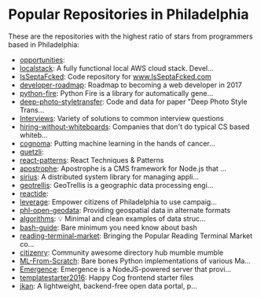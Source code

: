 # Popular Repositories in Philadelphia

These are the repositories with the highest ratio of stars from programmers based in Philadelphia:

- [opportunities](https://github.com/mcelaney/opportunities): 
- [localstack](https://github.com/atlassian/localstack): A fully functional local AWS cloud stack. Devel...
- [IsSeptaFcked](https://github.com/dmuth/IsSeptaFcked): Code repository for www.IsSeptaFcked.com
- [developer-roadmap](https://github.com/kamranahmedse/developer-roadmap): Roadmap to becoming a web developer in 2017
- [python-fire](https://github.com/google/python-fire): Python Fire is a library for automatically gene...
- [deep-photo-styletransfer](https://github.com/luanfujun/deep-photo-styletransfer): Code and data for paper "Deep Photo Style Trans...
- [Interviews](https://github.com/kdn251/Interviews): Variety of solutions to common interview questions
- [hiring-without-whiteboards](https://github.com/poteto/hiring-without-whiteboards): Companies that don't do typical CS based whiteb...
- [cognoma](https://github.com/cognoma/cognoma): Putting machine learning in the hands of cancer...
- [guetzli](https://github.com/google/guetzli): 
- [react-patterns](https://github.com/vasanthk/react-patterns): React Techniques & Patterns 
- [apostrophe](https://github.com/punkave/apostrophe): Apostrophe is a CMS framework for Node.js that ...
- [sirius](https://github.com/Comcast/sirius): A distributed system library for managing appli...
- [geotrellis](https://github.com/locationtech/geotrellis): GeoTrellis is a geographic data processing engi...
- [reactide](https://github.com/reactide/reactide): 
- [leverage](https://github.com/Lever-age/leverage): Empower citizens of Philadelphia to use campaig...
- [phl-open-geodata](https://github.com/CityOfPhiladelphia/phl-open-geodata): Providing geospatial data in alternate formats
- [algorithms](https://github.com/keon/algorithms): :bulb: Minimal and clean examples of data struc...
- [bash-guide](https://github.com/Idnan/bash-guide): Bare minimum you need know about bash
- [reading-terminal-market](https://github.com/hack4impact/reading-terminal-market): Bringing the Popular Reading Terminal Market co...
- [citizenry](https://github.com/reidab/citizenry): Community awesome directory hub mumble mumble
- [ML-From-Scratch](https://github.com/eriklindernoren/ML-From-Scratch): Bare bones Python implementations of various Ma...
- [Emergence](https://github.com/JarvusInnovations/Emergence): Emergence is a NodeJS-powered server that provi...
- [templatestarter2016](https://github.com/happycog/templatestarter2016): Happy Cog frontend starter files
- [jkan](https://github.com/timwis/jkan): A lightweight, backend-free open data portal, p...
